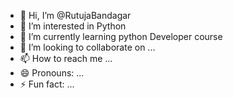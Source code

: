 - 👋 Hi, I’m @RutujaBandagar
- 👀 I’m interested in Python 
- 🌱 I’m currently learning python Developer course 
- 💞️ I’m looking to collaborate on ...
- 📫 How to reach me ...
- 😄 Pronouns: ...
- ⚡ Fun fact: ...

<!---
RutujaBandagar/RutujaBandagar is a ✨ special ✨ repository because its `README.md` (this file) appears on your GitHub profile.
You can click the Preview link to take a look at your changes.
--->
